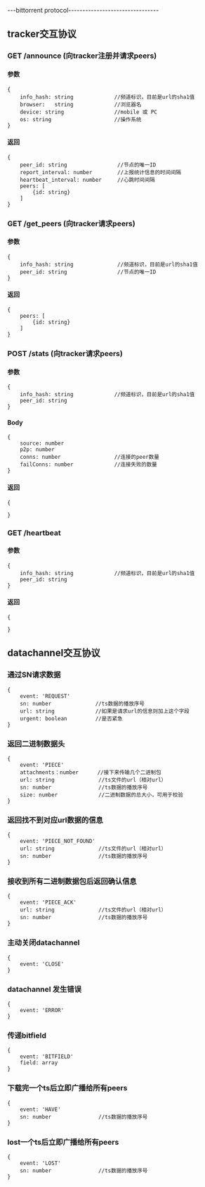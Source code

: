 ---bittorrent protocol--------------------------------

## tracker交互协议

### GET /announce (向tracker注册并请求peers)
#### 参数
```javastript
{  
    info_hash: string             //频道标识，目前是url的sha1值
    browser:   string             //浏览器名
    device: string                //mobile 或 PC
    os: string                    //操作系统                      
}
```
#### 返回
```javastript
{
    peer_id: string                //节点的唯一ID   
    report_interval: number        //上报统计信息的时间间隔 
    heartbeat_interval: number     //心跳时间间隔
    peers: [
        {id: string}                         
    ]
}
```

### GET /get_peers (向tracker请求peers)
#### 参数
```javastript
{  
    info_hash: string              //频道标识，目前是url的sha1值
    peer_id: string                //节点的唯一ID   
}
```
#### 返回
```javastript
{
    peers: [
        {id: string}                         
    ]
}
```

### POST /stats (向tracker请求peers)
#### 参数
```javastript
{  
    info_hash: string             //频道标识，目前是url的sha1值
    peer_id: string
}
```
#### Body
```javastript
{  
    source: number
    p2p: number
    conns: number                 //连接的peer数量
    failConns: number             //连接失败的数量
}
```
#### 返回
```javastript
{
                         
}
```
### GET /heartbeat 
#### 参数
```javastript
{  
    info_hash: string             //频道标识，目前是url的sha1值
    peer_id: string
}
```
#### 返回
```javastript
{
                     
}
```

## datachannel交互协议


### 通过SN请求数据 
```javastript       
{
    event: 'REQUEST'   
    sn: number              //ts数据的播放序号
    url: string             //如果是请求url的信息则加上这个字段
    urgent: boolean         //是否紧急
}
```


### 返回二进制数据头
```javastript       
{
    event: 'PIECE'   
    attachments：number      //接下来传输几个二进制包
    url: string              //ts文件的url（相对url）
    sn: number               //ts数据的播放序号
    size: number             //二进制数据的总大小，可用于校验
}
```

### 返回找不到对应url数据的信息
```javastript       
{
    event: 'PIECE_NOT_FOUND'   
    url: string              //ts文件的url（相对url）
    sn: number               //ts数据的播放序号
}
```

### 接收到所有二进制数据包后返回确认信息
```javastript       
{
    event: 'PIECE_ACK'   
    url: string              //ts文件的url（相对url）
    sn: number               //ts数据的播放序号
}
```

### 主动关闭datachannel
```javastript    
{
    event: 'CLOSE' 
}
```

### datachannel 发生错误
```javastript       
{
    event: 'ERROR'  
}
```

### 传递bitfield
```javastript       
{
    event: 'BITFIELD'  
    field: array
}
```

### 下载完一个ts后立即广播给所有peers
```javastript       
{
    event: 'HAVE'  
    sn: number               //ts数据的播放序号
}
```

### lost一个ts后立即广播给所有peers
```javastript       
{
    event: 'LOST'  
    sn: number               //ts数据的播放序号
}
```